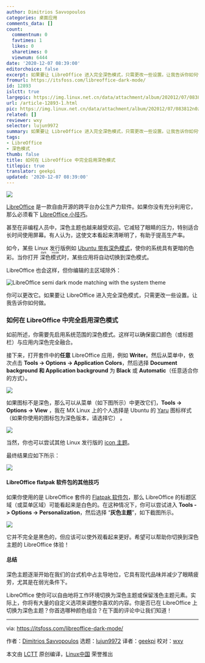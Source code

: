 ```yaml
---
author: Dimitrios Savvopoulos
categories: 桌面应用
comments_data: []
count:
  commentnum: 0
  favtimes: 1
  likes: 0
  sharetimes: 0
  viewnum: 6444
date: '2020-12-07 08:39:00'
editorchoice: false
excerpt: 如果要让 LibreOffice 进入完全深色模式，只需更改一些设置。让我告诉你如何做。
fromurl: https://itsfoss.com/libreoffice-dark-mode/
id: 12893
islctt: true
largepic: https://img.linux.net.cn/data/attachment/album/202012/07/083812n0zgss9qt175pm9z.jpg
url: /article-12893-1.html
pic: https://img.linux.net.cn/data/attachment/album/202012/07/083812n0zgss9qt175pm9z.jpg.thumb.jpg
related: []
reviewer: wxy
selector: lujun9972
summary: 如果要让 LibreOffice 进入完全深色模式，只需更改一些设置。让我告诉你如何做。
tags:
- LibreOffice
- 深色模式
thumb: false
title: 如何在 LibreOffice 中完全启用深色模式
titlepic: true
translator: geekpi
updated: '2020-12-07 08:39:00'
---
```


![](/data/attachment/album/202012/07/083812n0zgss9qt175pm9z.jpg)


[LibreOffice](https://www.libreoffice.org) 是一款自由开源的跨平台办公生产力软件。如果你没有充分利用它，那么必须看下 [LibreOffice 小技巧](https://itsfoss.com/libreoffice-tips/)。


甚至在非编程人员中，深色主题也越来越受欢迎。它减轻了眼睛的压力，特别适合长时间使用屏幕。有人认为，这使文本看起来清晰明了，有助于提高生产率。


如今，某些 Linux 发行版例如 [Ubuntu 带有深色模式](https://itsfoss.com/dark-mode-ubuntu/)，使你的系统具有更暗的色彩。当你打开<ruby> 深色模式 <rt>  dark mode </rt></ruby>时，某些应用将自动切换到深色模式。


LibreOffice 也会这样，但你编辑的主区域除外：


![LibreOffice semi dark mode matching with the system theme](/data/attachment/album/202012/07/084009a9f904449z46dxz9.png)


你可以更改它。如果要让 LibreOffice 进入完全深色模式，只需更改一些设置。让我告诉你如何做。


### 如何在 LibreOffice 中完全启用深色模式


如前所述，你需要先启用系统范围的深色模式。这样可以确保窗口颜色（或标题栏）与应用内深色完全融合。


接下来，打开套件中的**任意** LibreOffice 应用，例如 **Writer**。然后从菜单中，依次点击 **Tools -> Options -> Application Colors**，然后选择 **Document background 和 Application background** 为 **Black** 或 **Automatic**（任意适合你的方式）。


![](/data/attachment/album/202012/07/083939y8cmmokapap6aoz2.png)


如果图标不是深色，那么可以从菜单（如下图所示）中更改它们，**Tools -> Options -> View** ，我在 MX Linux 上的个人选择是 Ubuntu 的 [Yaru](https://extensions.libreoffice.org/en/extensions/show/yaru-icon-theme) 图标样式（如果你使用的图标包为深色版本，请选择它） 。


![](/data/attachment/album/202012/07/083946olxmuigslmoujs3f.png)


当然，你也可以尝试其他 Linux 发行版的 [icon 主题](https://itsfoss.com/best-icon-themes-ubuntu-16-04/)。


最终结果应如下所示：


![](/data/attachment/album/202012/07/083949n7f5sa9zwcxlalil.png)


#### LibreOffice flatpak 软件包的其他技巧


如果你使用的是 LibreOffice 套件的 [Flatpak 软件包](https://itsfoss.com/what-is-flatpak/)，那么 LibreOffice 的标题区域（或菜单区域）可能看起来是白色的。在这种情况下，你可以尝试进入 **Tools -> Options -> Personalization**，然后选择 “**灰色主题**”，如下截图所示。


![](/data/attachment/album/202012/07/083952tcqqt1cnqqwc67bt.png)


它并不完全是黑色的，但应该可以使外观看起来更好。希望可以帮助你切换到深色主题的 LibreOffice 体验！


#### 总结


深色主题逐渐开始在我们的台式机中占主导地位，它具有现代品味并减少了眼睛疲劳，尤其是在弱光条件下。


LibreOffice 使你可以自由地将工作环境切换为深色主题或保留浅色主题元素。实际上，你将有大量的自定义选项来调整你喜欢的内容。你是否已在 LibreOffice 上切换为深色主题？你首选哪种颜色组合？在下面的评论中让我们知道！




---


via: <https://itsfoss.com/libreoffice-dark-mode/>


作者：[Dimitrios Savvopoulos](https://itsfoss.com/author/dimitrios/) 选题：[lujun9972](https://github.com/lujun9972) 译者：[geekpi](https://github.com/geekpi) 校对：[wxy](https://github.com/wxy)


本文由 [LCTT](https://github.com/LCTT/TranslateProject) 原创编译，[Linux中国](https://linux.cn/) 荣誉推出